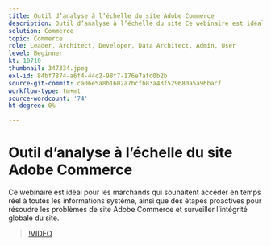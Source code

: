 ```yaml
---
title: Outil d’analyse à l’échelle du site Adobe Commerce
description: Outil d’analyse à l’échelle du site Ce webinaire est idéal pour les marchands qui souhaitent accéder en temps réel à toutes les informations système, ainsi qu’aux étapes proactives pour résoudre les problèmes de site Adobe Commerce et surveiller l’intégrité globale du site.
solution: Commerce
topic: Commerce
role: Leader, Architect, Developer, Data Architect, Admin, User
level: Beginner
kt: 10710
thumbnail: 347334.jpeg
exl-id: 84bf7874-a6f4-44c2-98f7-176e7afd0b2b
source-git-commit: ca06e5a8b1602a7bcfb83a43f529680a5a96bacf
workflow-type: tm+mt
source-wordcount: '74'
ht-degree: 0%

---
```


# Outil d’analyse à l’échelle du site Adobe Commerce

Ce webinaire est idéal pour les marchands qui souhaitent accéder en temps réel à toutes les informations système, ainsi que des étapes proactives pour résoudre les problèmes de site Adobe Commerce et surveiller l’intégrité globale du site.

>[!VIDEO](https://video.tv.adobe.com/v/347334/?quality=12&learn=on)

